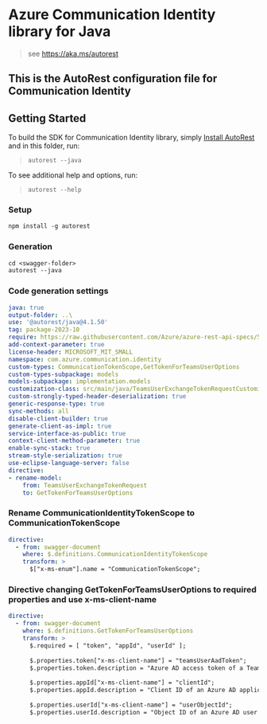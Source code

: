 # Azure Communication Identity library for Java

> see https://aka.ms/autorest

This is the AutoRest configuration file for Communication Identity
---
## Getting Started

To build the SDK for Communication Identity library, simply [Install AutoRest](https://aka.ms/autorest) and in this folder, run:
> `autorest --java`

To see additional help and options, run:
> `autorest --help`

### Setup
```ps
npm install -g autorest
```

### Generation
```ps
cd <swagger-folder>
autorest --java
```

### Code generation settings
``` yaml
java: true
output-folder: ..\
use: '@autorest/java@4.1.50'
tag: package-2023-10
require: https://raw.githubusercontent.com/Azure/azure-rest-api-specs/5797d78f04cd8ca773be82d2c99a3294009b3f0a/specification/communication/data-plane/Identity/readme.md
add-context-parameter: true
license-header: MICROSOFT_MIT_SMALL
namespace: com.azure.communication.identity
custom-types: CommunicationTokenScope,GetTokenForTeamsUserOptions
custom-types-subpackage: models
models-subpackage: implementation.models
customization-class: src/main/java/TeamsUserExchangeTokenRequestCustomization.java
custom-strongly-typed-header-deserialization: true
generic-response-type: true
sync-methods: all
disable-client-builder: true
generate-client-as-impl: true
service-interface-as-public: true
context-client-method-parameter: true
enable-sync-stack: true
stream-style-serialization: true
use-eclipse-language-server: false
directive:
- rename-model:
    from: TeamsUserExchangeTokenRequest
    to: GetTokenForTeamsUserOptions
```

### Rename CommunicationIdentityTokenScope to CommunicationTokenScope
```yaml
directive:
  - from: swagger-document
    where: $.definitions.CommunicationIdentityTokenScope
    transform: >
      $["x-ms-enum"].name = "CommunicationTokenScope";
```

### Directive changing GetTokenForTeamsUserOptions to required properties and use x-ms-client-name
```yaml
directive:
  - from: swagger-document
    where: $.definitions.GetTokenForTeamsUserOptions
    transform: >
      $.required = [ "token", "appId", "userId" ];
        
      $.properties.token["x-ms-client-name"] = "teamsUserAadToken";
      $.properties.token.description = "Azure AD access token of a Teams User.";
      
      $.properties.appId["x-ms-client-name"] = "clientId";
      $.properties.appId.description = "Client ID of an Azure AD application.";
        
      $.properties.userId["x-ms-client-name"] = "userObjectId";
      $.properties.userId.description = "Object ID of an Azure AD user (Teams User).";
```
